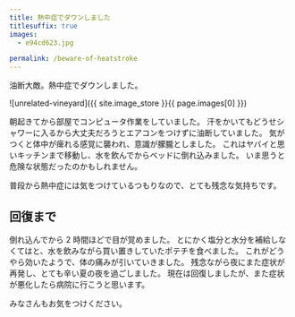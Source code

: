 ```yaml
---
title: 熱中症でダウンしました
titlesuffix: true
images:
  - e94cd623.jpg

permalink: /beware-of-heatstroke
---
```


油断大敵。熱中症でダウンしました。

![unrelated-vineyard]({{ site.image_store }}{{ page.images[0] }})

朝起きてから部屋でコンピュータ作業をしていました。
汗をかいてもどうせシャワーに入るから大丈夫だろうとエアコンをつけずに油断していました。
気がつくと体中が痺れる感覚に襲われ、意識が朦朧としました。
これはヤバイと思いキッチンまで移動し、水を飲んでからベッドに倒れ込みました。
いま思うと危険な状態だったのかもしれません。

普段から熱中症には気をつけているつもりなので、とても残念な気持ちです。

## 回復まで

倒れ込んでから 2 時間ほどで目が覚めました。
とにかく塩分と水分を補給しなくてはと、水を飲みながら買い置きしていたポテチを食べました。
これがどうやら効いたようで、体の痛みが引いていきました。
残念ながら夜にまた症状が再発し、とても辛い夏の夜を過ごしました。
現在は回復しましたが、また症状が悪化したら病院に行こうと思います。

みなさんもお気をつけください。
